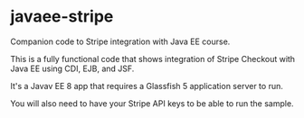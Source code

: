 # javaee-stripe
Companion code to Stripe integration with Java EE course.

This is a fully functional code that shows integration of Stripe Checkout with Java EE using CDI, EJB, and JSF. 

It's a Javav EE 8 app that requires a Glassfish 5 application server to run. 

You will also need to have your Stripe API keys to be able to run the sample.
